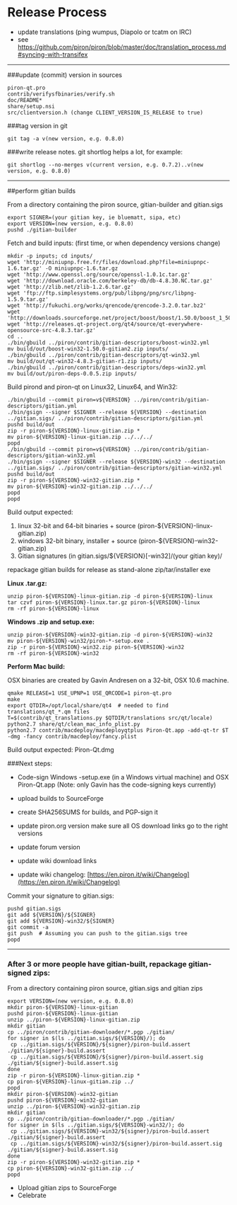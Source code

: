Release Process
====================

* update translations (ping wumpus, Diapolo or tcatm on IRC)
* see https://github.com/piron/piron/blob/master/doc/translation_process.md#syncing-with-transifex

* * *

###update (commit) version in sources


	piron-qt.pro
	contrib/verifysfbinaries/verify.sh
	doc/README*
	share/setup.nsi
	src/clientversion.h (change CLIENT_VERSION_IS_RELEASE to true)

###tag version in git

	git tag -a v(new version, e.g. 0.8.0)

###write release notes. git shortlog helps a lot, for example:

	git shortlog --no-merges v(current version, e.g. 0.7.2)..v(new version, e.g. 0.8.0)

* * *

##perform gitian builds

 From a directory containing the piron source, gitian-builder and gitian.sigs
  
	export SIGNER=(your gitian key, ie bluematt, sipa, etc)
	export VERSION=(new version, e.g. 0.8.0)
	pushd ./gitian-builder

 Fetch and build inputs: (first time, or when dependency versions change)

	mkdir -p inputs; cd inputs/
	wget 'http://miniupnp.free.fr/files/download.php?file=miniupnpc-1.6.tar.gz' -O miniupnpc-1.6.tar.gz
	wget 'http://www.openssl.org/source/openssl-1.0.1c.tar.gz'
	wget 'http://download.oracle.com/berkeley-db/db-4.8.30.NC.tar.gz'
	wget 'http://zlib.net/zlib-1.2.6.tar.gz'
	wget 'ftp://ftp.simplesystems.org/pub/libpng/png/src/libpng-1.5.9.tar.gz'
	wget 'http://fukuchi.org/works/qrencode/qrencode-3.2.0.tar.bz2'
	wget 'http://downloads.sourceforge.net/project/boost/boost/1.50.0/boost_1_50_0.tar.bz2'
	wget 'http://releases.qt-project.org/qt4/source/qt-everywhere-opensource-src-4.8.3.tar.gz'
	cd ..
	./bin/gbuild ../piron/contrib/gitian-descriptors/boost-win32.yml
	mv build/out/boost-win32-1.50.0-gitian2.zip inputs/
	./bin/gbuild ../piron/contrib/gitian-descriptors/qt-win32.yml
	mv build/out/qt-win32-4.8.3-gitian-r1.zip inputs/
	./bin/gbuild ../piron/contrib/gitian-descriptors/deps-win32.yml
	mv build/out/piron-deps-0.0.5.zip inputs/

 Build pirond and piron-qt on Linux32, Linux64, and Win32:
  
	./bin/gbuild --commit piron=v${VERSION} ../piron/contrib/gitian-descriptors/gitian.yml
	./bin/gsign --signer $SIGNER --release ${VERSION} --destination ../gitian.sigs/ ../piron/contrib/gitian-descriptors/gitian.yml
	pushd build/out
	zip -r piron-${VERSION}-linux-gitian.zip *
	mv piron-${VERSION}-linux-gitian.zip ../../../
	popd
	./bin/gbuild --commit piron=v${VERSION} ../piron/contrib/gitian-descriptors/gitian-win32.yml
	./bin/gsign --signer $SIGNER --release ${VERSION}-win32 --destination ../gitian.sigs/ ../piron/contrib/gitian-descriptors/gitian-win32.yml
	pushd build/out
	zip -r piron-${VERSION}-win32-gitian.zip *
	mv piron-${VERSION}-win32-gitian.zip ../../../
	popd
	popd

  Build output expected:

  1. linux 32-bit and 64-bit binaries + source (piron-${VERSION}-linux-gitian.zip)
  2. windows 32-bit binary, installer + source (piron-${VERSION}-win32-gitian.zip)
  3. Gitian signatures (in gitian.sigs/${VERSION}[-win32]/(your gitian key)/

repackage gitian builds for release as stand-alone zip/tar/installer exe

**Linux .tar.gz:**

	unzip piron-${VERSION}-linux-gitian.zip -d piron-${VERSION}-linux
	tar czvf piron-${VERSION}-linux.tar.gz piron-${VERSION}-linux
	rm -rf piron-${VERSION}-linux

**Windows .zip and setup.exe:**

	unzip piron-${VERSION}-win32-gitian.zip -d piron-${VERSION}-win32
	mv piron-${VERSION}-win32/piron-*-setup.exe .
	zip -r piron-${VERSION}-win32.zip piron-${VERSION}-win32
	rm -rf piron-${VERSION}-win32

**Perform Mac build:**

  OSX binaries are created by Gavin Andresen on a 32-bit, OSX 10.6 machine.

	qmake RELEASE=1 USE_UPNP=1 USE_QRCODE=1 piron-qt.pro
	make
	export QTDIR=/opt/local/share/qt4  # needed to find translations/qt_*.qm files
	T=$(contrib/qt_translations.py $QTDIR/translations src/qt/locale)
	python2.7 share/qt/clean_mac_info_plist.py
	python2.7 contrib/macdeploy/macdeployqtplus Piron-Qt.app -add-qt-tr $T -dmg -fancy contrib/macdeploy/fancy.plist

 Build output expected: Piron-Qt.dmg

###Next steps:

* Code-sign Windows -setup.exe (in a Windows virtual machine) and
  OSX Piron-Qt.app (Note: only Gavin has the code-signing keys currently)

* upload builds to SourceForge

* create SHA256SUMS for builds, and PGP-sign it

* update piron.org version
  make sure all OS download links go to the right versions

* update forum version

* update wiki download links

* update wiki changelog: [https://en.piron.it/wiki/Changelog](https://en.piron.it/wiki/Changelog)

Commit your signature to gitian.sigs:

	pushd gitian.sigs
	git add ${VERSION}/${SIGNER}
	git add ${VERSION}-win32/${SIGNER}
	git commit -a
	git push  # Assuming you can push to the gitian.sigs tree
	popd

-------------------------------------------------------------------------

### After 3 or more people have gitian-built, repackage gitian-signed zips:

From a directory containing piron source, gitian.sigs and gitian zips

	export VERSION=(new version, e.g. 0.8.0)
	mkdir piron-${VERSION}-linux-gitian
	pushd piron-${VERSION}-linux-gitian
	unzip ../piron-${VERSION}-linux-gitian.zip
	mkdir gitian
	cp ../piron/contrib/gitian-downloader/*.pgp ./gitian/
	for signer in $(ls ../gitian.sigs/${VERSION}/); do
	 cp ../gitian.sigs/${VERSION}/${signer}/piron-build.assert ./gitian/${signer}-build.assert
	 cp ../gitian.sigs/${VERSION}/${signer}/piron-build.assert.sig ./gitian/${signer}-build.assert.sig
	done
	zip -r piron-${VERSION}-linux-gitian.zip *
	cp piron-${VERSION}-linux-gitian.zip ../
	popd
	mkdir piron-${VERSION}-win32-gitian
	pushd piron-${VERSION}-win32-gitian
	unzip ../piron-${VERSION}-win32-gitian.zip
	mkdir gitian
	cp ../piron/contrib/gitian-downloader/*.pgp ./gitian/
	for signer in $(ls ../gitian.sigs/${VERSION}-win32/); do
	 cp ../gitian.sigs/${VERSION}-win32/${signer}/piron-build.assert ./gitian/${signer}-build.assert
	 cp ../gitian.sigs/${VERSION}-win32/${signer}/piron-build.assert.sig ./gitian/${signer}-build.assert.sig
	done
	zip -r piron-${VERSION}-win32-gitian.zip *
	cp piron-${VERSION}-win32-gitian.zip ../
	popd

- Upload gitian zips to SourceForge
- Celebrate 
